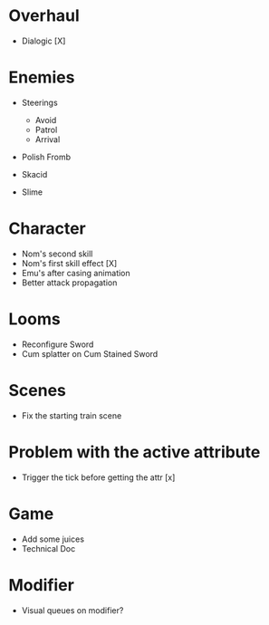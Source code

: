 # Overhaul
- Dialogic [X]

# Enemies
- Steerings
	- Avoid
	- Patrol
	- Arrival

- Polish Fromb
- Skacid
- Slime

# Character
- Nom's second skill 
- Nom's first skill effect [X]
- Emu's after casing animation
- Better attack propagation

# Looms
- Reconfigure Sword
- Cum splatter on Cum Stained Sword

# Scenes
- Fix the starting train scene


# Problem with the active attribute
- Trigger the tick before getting the attr [x]

# Game
- Add some juices
- Technical Doc

# Modifier 
- Visual queues on modifier?
